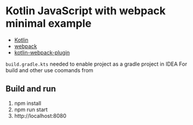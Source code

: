 Kotlin JavaScript with webpack minimal example
=============================

* [Kotlin](https://kotlinlang.org)
* [webpack](https://webpack.js.org)
* [kotlin-webpack-plugin](https://www.npmjs.com/package/@jetbrains/kotlin-webpack-plugin)

`build.gradle.kts` needed to enable project as a gradle project in IDEA
For build and other use coomands from


## Build and run

1. npm install
2. npm run start
3. http://localhost:8080

